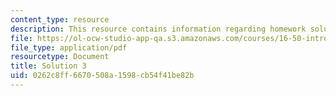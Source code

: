 ```yaml
---
content_type: resource
description: This resource contains information regarding homework solution 3.
file: https://ol-ocw-studio-app-qa.s3.amazonaws.com/courses/16-50-introduction-to-propulsion-systems-spring-2012/0262c8ff6670508a1598cb54f41be82b_MIT16_50S12_sol3.pdf
file_type: application/pdf
resourcetype: Document
title: Solution 3
uid: 0262c8ff-6670-508a-1598-cb54f41be82b
---
```

